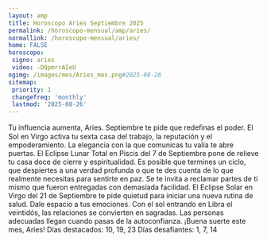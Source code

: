 ```yaml
---
layout: amp
title: Horoscopo Aries Septiembre 2025 
permalink: /horoscopo-mensual/amp/aries/
normallink: /horoscopo-mensual/aries/
home: FALSE
horoscopo:
 signo: aries
 video: -DQpmrrAIeU
ogimg: /images/mes/Aries_mes.png#2025-08-26
sitemap:
 priority: 1
 changefreq: 'monthly'
 lastmod: '2025-08-26'
---
```



Tu influencia aumenta, Aries. Septiembre te pide que redeﬁnas el poder. El Sol en Virgo activa tu sexta casa del trabajo, la reputación y el empoderamiento. La elegancia con la que comunicas tu valía te abre puertas. El Eclipse Lunar Total en Piscis del 7 de Septiembre pone de relieve tu casa doce de cierre y espiritualidad. Es posible que termines un ciclo, que despiertes a una verdad profunda o que te des cuenta de lo que realmente necesitas para sentirte en paz. Se te invita a reclamar partes de ti mismo que fueron entregadas con demasiada facilidad. El Eclipse Solar en Virgo del 21 de Septiembre te pide quietud para iniciar una nueva rutina de salud. Dale espacio a tus emociones. Con el sol entrando en Libra el veintidós, las relaciones se convierten en sagradas. Las personas adecuadas llegan cuando pasas de la autoconfianza. ¡Buena suerte este mes, Aries!
Días destacados: 10, 19, 23
Días desafiantes: 1, 7, 14